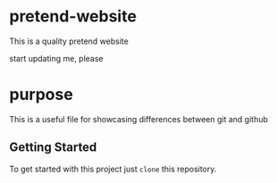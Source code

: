 # pretend-website

This is a quality pretend website

start updating me, please

# purpose

This is a useful file for showcasing differences between git and github

## Getting Started

To get started with this project just `clone` this repository.
